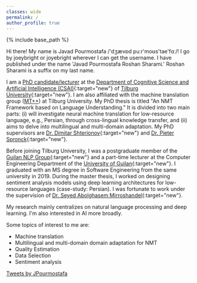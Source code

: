 ```yaml
---
classes: wide
permalink: /
author_profile: true
---
```

{% include base_path %}

Hi there! My name is Javad Pourmostafa /'dʒævɒd puːr'moʊs'tae'fɑː/! I go by joeybright or joyebright wherever I can get the username. I have published under the name 'Javad Pourmostafa Roshan Sharami.' Roshan Sharami is a suffix on my last name.

I am a [PhD candidate/lecturer](https://www.tilburguniversity.edu/staff/j-pourmostafa) at the [Department of Cognitive Science and Artificial Intelligence (CSAI)](https://csai.nl){:target="new"} of [Tilburg University](https://www.tilburguniversity.edu/){:target="new"}. I am also affiliated with the machine translation group ([MT++](https://twitter.com/MT_TilburgUni)) at Tilburg University. My PhD thesis is titled "An NMT Framework based on Language Understanding." It is divided into two main parts: (i) will investigate neural machine translation for low-resource language, e.g., Persian, through cross-lingual knowledge transfer, and (ii) aims to delve into multilingual and multi-domain adaptation. My PhD supervisors are [Dr. Dimitar Shterionov](https://ilk.uvt.nl/~shterion/){:target="new"} and [Dr. Pieter Spronck](https://www.spronck.net/){:target="new"}.

Before joining Tilburg University, I was a postgraduate member of the [Guilan NLP Group](https://nlp.guilan.ac.ir){:target="new"} and a part-time lecturer at the Computer Engineering Department of the [University of Guilan](https://guilan.ac.ir/en/home){:target="new"}. I graduated with an MS degree in Software Engineering from the same university in 2019. During the master thesis, I worked on designing sentiment analysis models using deep learning architectures for low-resource languages (case-study: Persian). I was fortunate to work under the supervision of [Dr. Seyed Abolghasem Mirroshandel](https://guilan.ac.ir/en/~mirroshandel){:target="new"}.

My research mainly centralizes on natural language processing and deep learning. I'm also interested in AI more broadly.

Some topics of interest to me are:

-   Machine translation
-   Multilingual and multi-domain domain adaptation for NMT
-   Quality Estimation
-   Data Selection
-   Sentiment analysis


<a class="twitter-timeline" data-lang="en" data-width="500" data-height="500" data-theme="light" href="https://twitter.com/JPourmostafa?ref_src=twsrc%5Etfw">Tweets by JPourmostafa</a> <script async src="https://platform.twitter.com/widgets.js" charset="utf-8"></script>
